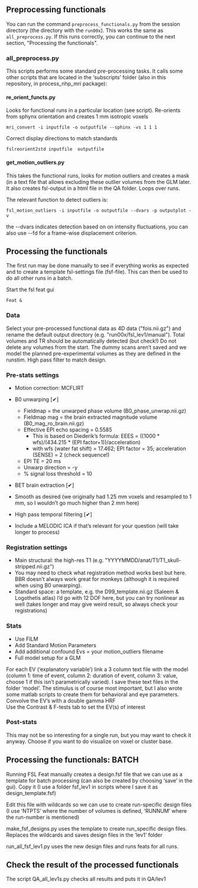 Preprocessing functionals
-------------------------

You can run the command `preprocess_functionals.py` from the session directory (the directory with the `run00x`). This works the same as `all_preprocess.py`. If this runs correctly, you can continue to the next section, "Processing the functionals".

### all_preprocess.py
This scripts performs some standard pre-processing tasks. It calls some other scripts that are located in the ‘subscripts’ folder (also in this repository, in process_nhp_mri package):

#### re_orient_functs.py
	
Looks for functional runs in a particular location (see script).
Re-orients from sphynx orientation and creates 1 mm isotropic voxels

    mri_convert -i inputfile -o outputfile --sphinx -vs 1 1 1

Correct display directions to match standards

    fslreorient2std inputfile  outputfile
    
#### get_motion_outliers.py
	
This takes the functional runs, looks for motion outliers and creates a mask (in a text file that allows excluding these outlier volumes from the GLM later.
It also creates fsl-output in a html file in the QA folder.
Loops over runs.

The relevant function to detect outliers is:
 
    fsl_motion_outliers -i inputfile -o outputfile --dvars -p outputplot -v

the --dvars indicates detection based on on intensity fluctuations, you can also use --fd for a frame-wise displacement criterion.


Processing the functionals
--------------------------

The first run may be done manually to see if everything works as expected and to create a template fsl-settings file (fsf-file). This can then be used to do all other runs in a batch.

Start the fsl feat gui

    Feat &

### Data ###

Select your pre-processed functional data as 4D data ("fois.nii.gz") and rename the default output directory (e.g. "run00x/fsl_lev1/manual").
Total volumes and TR should be automatically detected (but check!)
Do not delete any volumes from the start. The dummy scans aren’t saved and we model the planned pre-experimental volumes as they are defined in the runstim.
High pass filter to match design.

### Pre-stats settings ###

* Motion correction: MCFLIRT
* B0 unwarping [✔]
  * Fieldmap = the unwarped phase volume (B0_phase_unwrap.nii.gz)
  * Fieldmap mag = the brain extracted magnitude volume (B0_mag_ro_brain.nii.gz)
  * Effective EPI echo spacing = 0.5585 
    * This is based on Diederik’s formula: EEES =  ((1000 * wfs)/(434.215 * (EPI factor+1))/acceleration)
    * with wfs (water fat shift) = 17.462; EPI factor = 35; acceleration (SENSE) = 2 (check sequence!)
  * EPI TE = 20 ms
  * Unwarp direction = -y
  * % signal loss threshold = 10
  
* BET brain extraction [✔]
* Smooth as desired (we originally had 1.25 mm voxels and resampled to 1 mm, so I wouldn’t go much higher than 2 mm here)
* High pass temporal filtering [✔]
* Include a MELODIC ICA if that’s relevant for your question (will take longer to process)

### Registration settings ###

* Main structural: the high-res T1 (e.g. "YYYYMMDD/anat/T1/T1_skull-stripped.nii.gz")
* You may need to check what registration method works best but here. BBR doesn’t always work great for monkeys (although it is required when using B0 unwarping).
* Standard space: a template, e.g. the D99_template.nii.gz (Saleem & Logothetis atlas)
I’d go with 12 DOF here, but you can try nonlinear as well (takes longer and may give weird result, so always check your registrations)

### Stats ###

* Use FILM
* Add Standard Motion Parameters
* Add additional confound Evs = your motion_outliers filename
* Full model setup for a GLM

For each EV (‘explanatory variable’) link a 3 column text file with the model (column 1: time of event, column 2: duration of event, column 3: value, choose 1 if this isn’t parametrically varied).
I save these text files in the folder ‘model’. The stimulus is of course most important, but I also wrote some matlab scripts to create them for behavioral and eye parameters.
Convolve the EV’s with a double gamma HRF			
Use the Contrast & F-tests tab to set the EV(s) of interest

### Post-stats ###
This may not be so interesting for a single run, but you may want to check it anyway.
Choose if you want to do visualize on voxel or cluster base.


Processing the functionals: BATCH
---------------------------------

Running FSL Feat manually creates a design.fsf file that we can use as a template for batch processing (can also be created by choosing ‘save’ in the gui). Copy it (I use a folder fsf_lev1 in scripts where I save it as design_template.fsf)

Edit this file with wildcards so we can use to create run-specific design files (I use ‘NTPTS’ where the number of volumes is defined, ‘RUNNUM’ where the run-number is mentioned)

make_fsf_designs.py
uses the template to create run_specific design files. Replaces the wildcards and saves design files in the ‘lev1’ folder

run_all_fsf_lev1.py
uses the new design files and runs feats for all runs.


Check the result of the processed functionals
---------------------------------------------

The script QA_all_lev1s.py checks all results and puts it in QA/lev1
